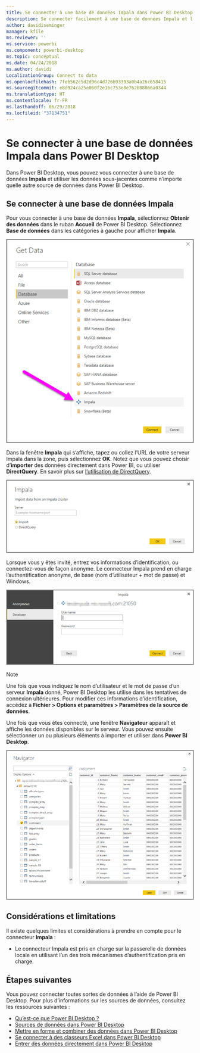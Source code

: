 ```yaml
---
title: Se connecter à une base de données Impala dans Power BI Desktop
description: Se connecter facilement à une base de données Impala et l’utiliser dans Power BI Desktop
author: davidiseminger
manager: kfile
ms.reviewer: ''
ms.service: powerbi
ms.component: powerbi-desktop
ms.topic: conceptual
ms.date: 04/24/2018
ms.author: davidi
LocalizationGroup: Connect to data
ms.openlocfilehash: 7feb562c5d2d96c4d726b93393a0b4a26c658415
ms.sourcegitcommit: e8d924ca25e060f2e1bc753e8e762b88066a0344
ms.translationtype: HT
ms.contentlocale: fr-FR
ms.lasthandoff: 06/29/2018
ms.locfileid: "37134751"
---
```

# <a name="connect-to-an-impala-database-in-power-bi-desktop"></a>Se connecter à une base de données Impala dans Power BI Desktop
Dans Power BI Desktop, vous pouvez vous connecter à une base de données **Impala** et utiliser les données sous-jacentes comme n’importe quelle autre source de données dans Power BI Desktop.

## <a name="connect-to-an-impala-database"></a>Se connecter à une base de données Impala
Pour vous connecter à une base de données **Impala**, sélectionnez **Obtenir des données** dans le ruban **Accueil** de Power BI Desktop. Sélectionnez **Base de données** dans les catégories à gauche pour afficher **Impala**.

![](media/desktop-connect-impala/connect_impala_2.png)

Dans la fenêtre **Impala** qui s’affiche, tapez ou collez l’URL de votre serveur Impala dans la zone, puis sélectionnez **OK**. Notez que vous pouvez choisir d’**importer** des données directement dans Power BI, ou utiliser **DirectQuery**. En savoir plus sur [l’utilisation de DirectQuery](desktop-use-directquery.md).

![](media/desktop-connect-impala/connect_impala_3a.png)

Lorsque vous y êtes invité, entrez vos informations d’identification, ou connectez-vous de façon anonyme. Le connecteur Impala prend en charge l’authentification anonyme, de base (nom d’utilisateur + mot de passe) et Windows.

![](media/desktop-connect-impala/connect_impala_4.png)

> [!NOTE]
> Une fois que vous indiquez le nom d’utilisateur et le mot de passe d’un serveur **Impala** donné, Power BI Desktop les utilise dans les tentatives de connexion ultérieures. Pour modifier ces informations d’identification, accédez à **Fichier > Options et paramètres > Paramètres de la source de données**.
> 
> 

Une fois que vous êtes connecté, une fenêtre **Navigateur** apparaît et affiche les données disponibles sur le serveur. Vous pouvez ensuite sélectionner un ou plusieurs éléments à importer et utiliser dans **Power BI Desktop**.

![](media/desktop-connect-impala/connect_impala_5.png)

## <a name="considerations-and-limitations"></a>Considérations et limitations
Il existe quelques limites et considérations à prendre en compte pour le connecteur **Impala** :

* Le connecteur Impala est pris en charge sur la passerelle de données locale en utilisant l’un des trois mécanismes d’authentification pris en charge.

## <a name="next-steps"></a>Étapes suivantes
Vous pouvez connecter toutes sortes de données à l’aide de Power BI Desktop. Pour plus d’informations sur les sources de données, consultez les ressources suivantes :

* [Qu’est-ce que Power BI Desktop ?](desktop-what-is-desktop.md)
* [Sources de données dans Power BI Desktop](desktop-data-sources.md)
* [Mettre en forme et combiner des données dans Power BI Desktop](desktop-shape-and-combine-data.md)
* [Se connecter à des classeurs Excel dans Power BI Desktop](desktop-connect-excel.md)   
* [Entrer des données directement dans Power BI Desktop](desktop-enter-data-directly-into-desktop.md)   

